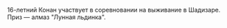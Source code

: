 <!--2021-06-13 11:07:59-->
16-летний Конан участвует в соревновании на выживание в Шадизаре. Приз — алмаз "Лунная льдинка".